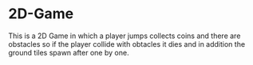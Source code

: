 # 2D-Game
This is a 2D Game in which a player jumps collects coins and there are obstacles so if the player collide with obtacles it dies and in addition the ground tiles spawn after one by one.
